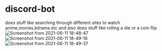 # discord-bot
does stuff like searching through different sites to watch anime,movies,kdrama etc and also does stuff like rolling a die or a coin flip <br/>
![Screenshot from 2021-06-11 18-48-47](https://user-images.githubusercontent.com/66301495/121692857-252e1d00-cae6-11eb-94d8-fa6b60c8298f.png)
![Screenshot from 2021-06-11 18-49-16](https://user-images.githubusercontent.com/66301495/121692861-25c6b380-cae6-11eb-821d-c168b27b6e0a.png)<br/>
![Screenshot from 2021-06-11 18-49-37](https://user-images.githubusercontent.com/66301495/121692865-27907700-cae6-11eb-885d-ffed1ad0448c.png)
